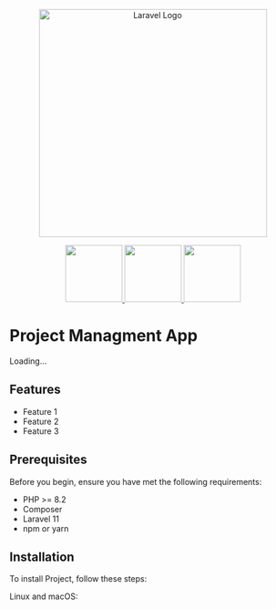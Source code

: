 <p align="center"><a href="https://laravel.com" target="_blank">
    <img src="https://raw.githubusercontent.com/laravel/art/master/logo-lockup/5%20SVG/2%20CMYK/1%20Full%20Color/laravel-logolockup-cmyk-red.svg" width="400" alt="Laravel Logo">
</a></p>
<p align="center">
  <a href="https://reactjs.org" target="_blank">
   <img src="https://skillicons.dev/icons?i=git" width="100" />
       <img src="https://skillicons.dev/icons?i=react" width="100" />
       <img src="https://skillicons.dev/icons?i=php" width="100" />
  </a>
</p>

# Project Managment App

Loading...

## Features

- Feature 1
- Feature 2
- Feature 3

## Prerequisites

Before you begin, ensure you have met the following requirements:
- PHP >= 8.2
- Composer
- Laravel 11
- npm or yarn

## Installation

To install Project, follow these steps:

Linux and macOS:


